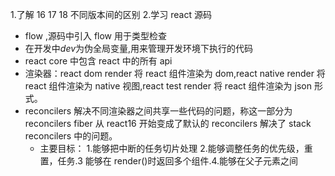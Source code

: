1.了解 16 17 18 不同版本间的区别 2.学习 react 源码

- flow ,源码中引入 flow 用于类型检查
- 在开发中*dev*为伪全局变量,用来管理开发环境下执行的代码
- react core 中包含 react 中的所有 api
- 渲染器：react dom render 将 react 组件渲染为 dom,react native render 将 react 组件渲染为 native 视图,react test render 将 react 组件渲染为 json 形式。
- reconcilers 解决不同渲染器之间共享一些代码的问题，称这一部分为 reconcilers
  fiber 从 react16 开始变成了默认的 reconcilers 解决了 stack reconcilers 中的问题。
  - 主要目标： 1.能够把中断的任务切片处理 2.能够调整任务的优先级，重置，任务.3 能够在 render()时返回多个组件.4.能够在父子元素之间
